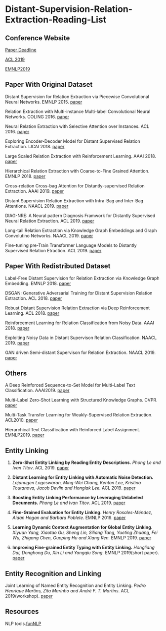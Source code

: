 # Distant-Supervision-Relation-Extraction-Reading-List


## Conference Website
[Paper Deadline](https://jackietseng.github.io/conference_call_for_paper/conferences.html)

[ACL 2019](http://www.acl2019.org/EN/program.xhtml)

[EMNLP2019](https://www.emnlp-ijcnlp2019.org/program/accepted/)

## Paper With Original Dataset
Distant Supervision for Relation Extraction via Piecewise Convolutional Neural Networks. EMNLP 2015. [paper](http://www.emnlp2015.org/proceedings/EMNLP/pdf/EMNLP203.pdf)

Relation Extraction with Multi-instance Multi-label Convolutional Neural Networks. COLING 2016. [paper](https://pdfs.semanticscholar.org/8731/369a707046f3f8dd463d1fd107de31d40a24.pdf)

Neural Relation Extraction with Selective Attention over Instances. ACL 2016. [paper](http://wing.comp.nus.edu.sg/~antho/P/P16/P16-1200.pdf)

Exploring Encoder-Decoder Model for Distant Supervised Relation Extraction. IJCAI 2018. [paper](https://www.ijcai.org/proceedings/2018/0610.pdf)

Large Scaled Relation Extraction with Reinforcement Learning. AAAI 2018.  [paper](http://www.nlpr.ia.ac.cn/cip/~liukang/liukangPageFile/zeng_aaai2018.pdf)

Hierarchical Relation Extraction with Coarse-to-Fine Grained Attention. EMNLP 2018. [paper](https://aclweb.org/anthology/D18-1247)

Cross-relation Cross-bag Attention for Distantly-supervised Relation Extraction. AAAI 2019. [paper](https://arxiv.org/pdf/1812.10604.pdf)

Distant Supervision Relation Extraction with Intra-Bag and Inter-Bag Attentions. NAACL 2019. [paper](https://pdfs.semanticscholar.org/d037/67e0d40d257165bc3faff9c7fa68cdc93035.pdf?_ga=2.239529667.1922655975.1565091217-775842260.1562830956)

DIAG-NRE: A Neural pattern Diagnosis Framwork for Distantly Supervised Neural Relation Extraction. ACL 2019. [paper](https://pdfs.semanticscholar.org/96b4/f3633d9544593aa6c50949e345d4016c8b48.pdf?_ga=2.234154974.1922655975.1565091217-775842260.1562830956)

Long-tail Relation Extraction via Knowledge Graph Embeddings and Graph Convolutino Networks. NAACL 2019. [paper](https://www.aclweb.org/anthology/N19-1306)

Fine-tuning pre-Train Transformer Language Models to Distantly Supervised Relation Etraction. ACL 2019. [paper](https://www.aclweb.org/anthology/P19-1134)




## Paper With Redistributed Dataset

Label-Free Distant Supervision for Relation Extraction via Knowledge Graph Embedding. EMNLP 2018. [paper](https://www.aclweb.org/anthology/D18-1248)

DSGAN: Generative Adversarial Training for Distant Supervision Relation Extraction. ACL 2018.  [paper](https://www.aclweb.org/anthology/P18-1046)

Robust Distant Supervision Relation Extraction via Deep Reinforcement Learning. ACL 2018.  [paper](https://www.aclweb.org/anthology/P18-1199)

Reinforcement Learning for Relation Classification from Noisy Data. AAAI 2018. [paper](https://www.aaai.org/ocs/index.php/AAAI/AAAI18/paper/viewPaper/17151)

Exploiting Noisy Data in Distant Supervison Relation Classification. NAACL 2019. [paper](https://www.aclweb.org/anthology/N19-1325)

GAN driven Semi-distant Supervison for Relation Extraction. NAACL 2019. [paper](https://www.aclweb.org/anthology/N19-1307)

## Others

A Deep Reinforced Sequence-to-Set Model for Multi-Label Text Classification. AAAI2019. [paper](https://arxiv.org/pdf/1809.03118.pdf)

Multi-Label Zero-Shot Learning with Structured Knowledge Graphs. CVPR. [paper](http://openaccess.thecvf.com/content_cvpr_2018/papers/Lee_Multi-Label_Zero-Shot_Learning_CVPR_2018_paper.pdf)

Multi-Task Transfer Learning for Weakly-Supervised Relation Extraction. ACL2010. [paper](https://www.aclweb.org/anthology/P09-1114)

Hierarchical Text Classification with Reinforced Label Assignment. EMNLP2019. [paper](https://arxiv.org/pdf/1908.10419.pdf)

## Entity Linking

1. **Zero-Shot Entity Linking by Reading Entity Descriptions.** *Phong Le and Ivan Titov*. ACL 2019. [paper](https://arxiv.org/pdf/1906.07348.pdf)

2. **Distant Learning for Entity Linking with Automatic Noise Detection.** *Lajanugen Logeswaran, Ming-Wei Chang, Kenton Lee, Kristina Toutanova, Jacob Devlin and Honglak Lee.* ACL 2019. [paper](https://www.aclweb.org/anthology/P19-1400.pdf)

3. **Boosting Entity Linking Performance by Leveraging Unlabeled Documents.** *Phong Le and Ivan Titov*. ACL 2019. [paper](https://arxiv.org/pdf/1906.01250.pdf)

4. **Fine-Grained Evaluation for Entity Linking.** *Henry Rosales-Méndez, Aidan Hogan and Barbara Poblete.* EMNLP 2019. [paper](http://aidanhogan.com/docs/fine_grained_entity_linking.pdf)

5. **Learning Dynamic Context Augmentation for Global Entity Linking.** *Xiyuan Yang, Xiaotao Gu, Sheng Lin, Siliang Tang, Yueting Zhuang, Fei Wu, Zhigang Chen, Guoping Hu and Xiang Ren.* EMNLP 2019. [paper](https://arxiv.org/pdf/1909.02117.pdf)

6. **Improving Fine-grained Entity Typing with Entity Linking.** *Hongliang Dai, Donghong Du, Xin Li and Yangqiu Song.* EMNLP 2019(short paper). [paper](https://arxiv.org/pdf/1909.12079.pdf)




## Entity Recognition and Linking

Joint Learning of Named Entity Recognition and Entity Linking. *Pedro Henrique Martins, Zita Marinho and André F. T. Martins*. ACL 2019(workshop). [paper](https://arxiv.org/pdf/1907.08243.pdf)


## Resources
NLP tools.[funNLP](https://github.com/fighting41love/funNLP)
